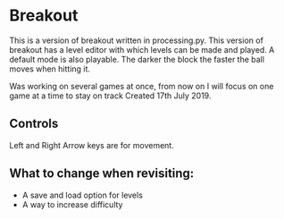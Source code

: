 # Breakout
This is a version of breakout written in processing.py. This version of breakout has a level editor with which levels can be made and played. 
A default mode is also playable. The darker the block the faster the ball moves when hitting it.

Was working on several games at once, from now on I will focus on one game at a time to stay on track
Created 17th July 2019. 

## Controls
Left and Right Arrow keys are for movement.

## What to change when revisiting:
- A save and load option for levels
- A way to increase difficulty
